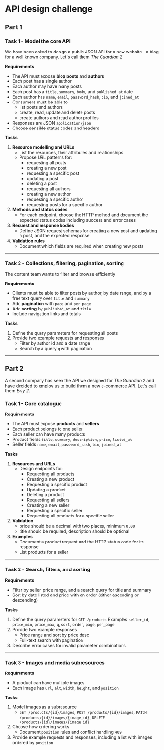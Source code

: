 # API design challenge

## Part 1

### Task 1 - Model the core API

We have been asked to design a public JSON API for a new website - a blog for a well known company. Let's call them _The Guardian 2_.


**Requirements**
- The API must expose **blog posts** and **authors**
- Each post has a single author
- Each author may have many posts
- Each post has a `title`, `summary`, `body`, and `published_at` date
- Each author has `name`, `email`, `password_hash`, `bio`, and `joined_at`
- Consumers must be able to
  - list posts and authors
  - create, read, update and delete posts
  - create authors and read author profiles
- Responses are JSON `application/json`
- Choose sensible status codes and headers

**Tasks**
1. **Resource modelling and URLs**
   - List the resources, their attributes and relationships
   - Propose URL patterns for:
     - requesting all posts
     - creating a new post
     - requesting a specific post
     - updating a post
     - deleting a post
     - requesting all authors
     - creating a new author
     - requesting a specific author
     - requesting posts for a specific author
2. **Methods and status codes**
   - For each endpoint, choose the HTTP method and document the expected status codes including success and error cases
3. **Request and response bodies**
   - Define JSON request schemas for creating a new post and updating a post, and the expected response
4. **Validation rules**
   - Document which fields are required when creating new posts

---

### Task 2 - Collections, filtering, pagination, sorting

The content team wants to filter and browse efficiently

**Requirements**
- Clients must be able to filter posts by author, by date range, and by a free text query over `title` and `summary`
- Add **pagination** with `page` and `per_page`
- Add **sorting** by `published_at` and `title`
- Include navigation links and totals

**Tasks**
1. Define the query parameters for requesting all posts
2. Provide two example requests and responses
   - Filter by author id and a date range
   - Search by a query `q` with pagination


---

## Part 2

A second company has seen the API we designed for _The Guardian 2_ and have decided to employ us to build them a new e-commerce API. Let's call them _Etsy 2_.

### Task 1 - Core catalogue

**Requirements**
- The API must expose **products** and **sellers**
- Each product belongs to one seller
- Each seller can have many products
- Product fields `title`, `summary`, `description`, `price`, `listed_at`
- Seller fields `name`, `email`, `password_hash`, `bio`, `joined_at`

**Tasks**
1. **Resources and URLs**
   - Design endpoints for:
     - Requesting all products
     - Creating a new product
     - Requesting a specific product
     - Updating a product
     - Deleting a product
     - Requesting all sellers
     - Creating a new seller
     - Requesting a specific seller
     - Requesting all products for a specific seller
2. **Validation**
   - price should be a decimal with two places, minimum `0.00`
   - title should be required, description should be optional
3. **Examples**
   - Document a product request and the HTTP status code for its response
   - List products for a seller


---

### Task 2 - Search, filters, and sorting

**Requirements**
- Filter by seller, price range, and a search query for title and summary
- Sort by date listed and price with an order (either ascending or descending)

**Tasks**
1. Define the query parameters for `GET /products`
   Examples `seller_id`, `price_min`, `price_max`, `q`, `sort`, `order`, `page`, `per_page`
2. Provide two example responses
   - Price range and sort by price desc
   - Full-text search with pagination
3. Describe error cases for invalid parameter combinations

---

### Task 3 - Images and media subresources

**Requirements**
- A product can have multiple images
- Each image has `url`, `alt`, `width`, `height`, and `position`

**Tasks**
1. Model images as a subresource
   - `GET /products/{id}/images`, `POST /products/{id}/images`, `PATCH /products/{id}/images/{image_id}`, `DELETE /products/{id}/images/{image_id}`
2. Choose how ordering works
   - Document `position` rules and conflict handling `409`
3. Provide example requests and responses, including a list with images ordered by `position`

